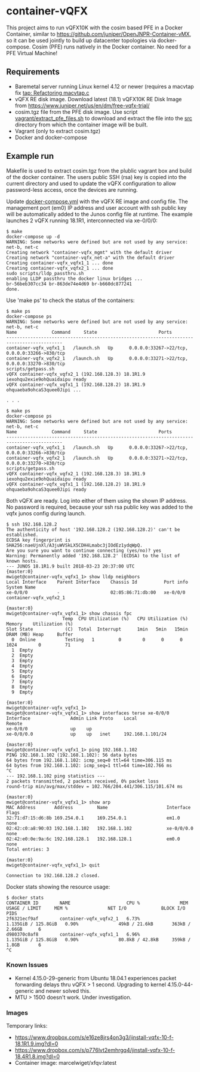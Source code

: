 # container-vQFX

This project aims to run vQFX10K with the cosim based PFE in a Docker Container, similar to https://github.com/juniper/OpenJNPR-Container-vMX, so it can be used jointly to build up datacenter topologies via docker-compose. Cosim (PFE) runs natively in the Docker container. No need for a PFE Virtual Machine!

## Requirements

- Baremetal server running Linux kernel 4.12 or newer (requires a macvtap fix [tap: Refactoring macvtap.c](https://github.com/torvalds/linux/commit/a8e04698732736f59fefe72c675791a006b76e1d)
- vQFX RE disk image. Download latest (18.1) vQFX10K RE Disk Image from https://www.juniper.net/us/en/dm/free-vqfx-trial/
- cosim.tgz file from the PFE disk image. Use script [vagrant/extract_pfe_files.sh](vagrant/extract_pfe_files.sh) to download and extract the file into the [src](src) directory from which the container image will be built.
- Vagrant (only to extract cosim.tgz)
- Docker and docker-compose

## Example run

Makefile is used to extract cosim.tgz from the plublic vagrant box and build of the docker container. The users public SSH (rsa) key is copied into the current directory and used to update the vQFX configuration to allow password-less access, once the devices are running.

Update [docker-compose.yml](docker-compose.yml) with the vQFX RE image and config file. The management port (em0) IP address and user account with ssh public key will be  automatically added to the Junos config file at runtime. The example launches 2 vQFX running 18.1R1, interconnected via xe-0/0/0:

```
$ make
docker-compose up -d
WARNING: Some networks were defined but are not used by any service: net-b, net-c
Creating network "container-vqfx_mgmt" with the default driver
Creating network "container-vqfx_net-a" with the default driver
Creating container-vqfx_vqfx1_1 ... done
Creating container-vqfx_vqfx2_1 ... done
sudo scripts/lldp_passthru.sh
enabling LLDP passthru the docker linux bridges ...
br-56beb307cc34 br-863de74e4d69 br-b660dc877241
done.
```

Use 'make ps' to check the status of the containers:

```
$ make ps
docker-compose ps
WARNING: Some networks were defined but are not used by any service: net-b, net-c
Name             Command     State                       Ports
-------------------------------------------------------------------------------------------
container-vqfx_vqfx1_1   /launch.sh   Up      0.0.0.0:33267->22/tcp, 0.0.0.0:33266->830/tcp
container-vqfx_vqfx2_1   /launch.sh   Up      0.0.0.0:33271->22/tcp, 0.0.0.0:33270->830/tcp
scripts/getpass.sh
vQFX container-vqfx_vqfx2_1 (192.168.128.3) 18.1R1.9 iexohqu2exie9ohQuaidaipu ready
vQFX container-vqfx_vqfx1_1 (192.168.128.2) 18.1R1.9 ohquaeba9ohcaS3quee0Jipi ...

. . .

$ make ps
docker-compose ps
WARNING: Some networks were defined but are not used by any service: net-b, net-c
Name             Command     State                       Ports
-------------------------------------------------------------------------------------------
container-vqfx_vqfx1_1   /launch.sh   Up      0.0.0.0:33267->22/tcp, 0.0.0.0:33266->830/tcp
container-vqfx_vqfx2_1   /launch.sh   Up      0.0.0.0:33271->22/tcp, 0.0.0.0:33270->830/tcp
scripts/getpass.sh
vQFX container-vqfx_vqfx2_1 (192.168.128.3) 18.1R1.9 iexohqu2exie9ohQuaidaipu ready
vQFX container-vqfx_vqfx1_1 (192.168.128.2) 18.1R1.9 ohquaeba9ohcaS3quee0Jipi ready
```

Both vQFX are ready. Log into either of them using the shown IP address. No password is 
required, because your ssh rsa public key was added to the vqfx junos config during launch.

```
$ ssh 192.168.128.2
The authenticity of host '192.168.128.2 (192.168.128.2)' can't be established.
ECDSA key fingerprint is SHA256:naeUjnXl/A3juWVSkLX5CDH4Lmabc3jIOdEz1ydqWpQ.
Are you sure you want to continue connecting (yes/no)? yes
Warning: Permanently added '192.168.128.2' (ECDSA) to the list of known hosts.
--- JUNOS 18.1R1.9 built 2018-03-23 20:37:00 UTC
{master:0}
mwiget@container-vqfx_vqfx1_1> show lldp neighbors
Local Interface    Parent Interface    Chassis Id          Port info          System Name
xe-0/0/0           -                   02:05:86:71:db:00   xe-0/0/0           container-vqfx_vqfx2_1

{master:0}
mwiget@container-vqfx_vqfx1_1> show chassis fpc
                     Temp  CPU Utilization (%)   CPU Utilization (%)  Memory    Utilization (%)
Slot State            (C)  Total  Interrupt      1min   5min   15min  DRAM (MB) Heap     Buffer
  0  Online           Testing   1         0        0      0      0    1024        0         71
  1  Empty
  2  Empty
  3  Empty
  4  Empty
  5  Empty
  6  Empty
  7  Empty
  8  Empty
  9  Empty

{master:0}
mwiget@container-vqfx_vqfx1_1>
mwiget@container-vqfx_vqfx1_1> show interfaces terse xe-0/0/0
Interface               Admin Link Proto    Local                 Remote
xe-0/0/0                up    up
xe-0/0/0.0              up    up   inet     192.168.1.101/24

{master:0}
mwiget@container-vqfx_vqfx1_1> ping 192.168.1.102
PING 192.168.1.102 (192.168.1.102): 56 data bytes
64 bytes from 192.168.1.102: icmp_seq=0 ttl=64 time=306.115 ms
64 bytes from 192.168.1.102: icmp_seq=1 ttl=64 time=102.766 ms
^C
--- 192.168.1.102 ping statistics ---
2 packets transmitted, 2 packets received, 0% packet loss
round-trip min/avg/max/stddev = 102.766/204.441/306.115/101.674 ms

{master:0}
mwiget@container-vqfx_vqfx1_1> show arp
MAC Address       Address         Name                      Interface               Flags
32:71:d7:15:d6:8b 169.254.0.1     169.254.0.1               em1.0                   none
02:42:c0:a8:90:03 192.168.1.102   192.168.1.102             xe-0/0/0.0              none
02:42:e0:0e:9a:6c 192.168.128.1   192.168.128.1             em0.0                   none
Total entries: 3

{master:0}
mwiget@container-vqfx_vqfx1_1> quit

Connection to 192.168.128.2 closed.
```

Docker stats showing the resource usage:

```
$ docker stats
CONTAINER ID        NAME                     CPU %               MEM USAGE / LIMIT     MEM %               NET I/O             BLOCK I/O           PIDS
2f6321ecf9af        container-vqfx_vqfx2_1   6.73%               1.135GiB / 125.8GiB   0.90%               49kB / 21.6kB       363kB / 2.66GB      6
d980370c0af8        container-vqfx_vqfx1_1   6.96%               1.135GiB / 125.8GiB   0.90%               80.8kB / 42.8kB     359kB / 1.8GB       6
^C
```

### Known Issues

- Kernel 4.15.0-29-generic from Ubuntu 18.04.1 experiences packet forwarding delays thru vQFX > 1 second. Upgrading to kernel 4.15.0-44-generic and newer solved this.
- MTU > 1500 doesn't work. Under investigation.

### Images

Temporary links:

- https://www.dropbox.com/s/e16ze8jrs4on3g3/jinstall-vqfx-10-f-18.1R1.9.img?dl=0
- https://www.dropbox.com/s/p776lvt2emhrgq4/jinstall-vqfx-10-f-18.4R1.8.img?dl=0
- Container image: marcelwiget/xfqv:latest

